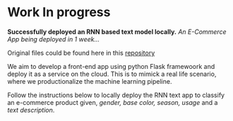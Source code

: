 # Work In progress
**Successfully deployed an RNN based text model locally.**
*An E-Commerce App being deployed in 1 week...*

Original files could be found here in this [repository](https://github.com/nmariya/e-commerce-classifier) 

We aim to develop a front-end app using python Flask framewoork and deploy it as a service on the cloud. This is to mimick a real life scenario, where  we productionalize the machine learning pipeline.

Follow the instructions below to locally deploy the RNN text app to classify an e-commerce product given, *gender, base color, season, usage* and a *text description*.

